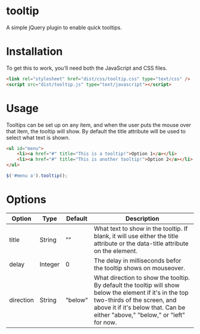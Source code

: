 # tooltip
A simple jQuery plugin to enable quick tooltips.

# Installation
To get this to work, you'll need both the JavaScript and CSS files.

```html
<link rel="stylesheet" href="dist/css/tooltip.css" type="text/css" />
<script src="dist/tooltip.js" type="text/javascript"></script>
```

# Usage
Tooltips can be set up on any item, and when the user puts the mouse over that item, the tooltip will show. By default the title attribute will be used to select what text is shown.

```html
<ul id="menu">
    <li><a href="#" title="This is a tooltip!">Option 1</a></li>
    <li><a href="#" title="This is another tooltip!">Option 2</a></li>
</ul>
```

```javascript
$('#menu a').tooltip();
```

# Options
| Option        | Type      | Default   | Description       |
| ------------- | --------- | --------- | ----------------- |
| title         | String    | ""        | What text to show in the tooltip. If blank, it will use either the title attribute or the data-title attribute on the element. |
| delay         | Integer   | 0         | The delay in milliseconds befor the tooltip shows on mouseover. |
| direction     | String    | "below"   | What direction to show the tooltip. By default the tooltip will show below the element if it's in the top two-thirds of the screen, and above it if it's below that. Can be either "above," "below," or "left" for now. |
